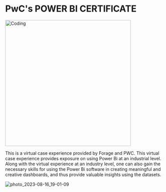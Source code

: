 # PwC's POWER BI CERTIFICATE  

<img align="mid" alt="Coding" width="400" src="https://cdn.theforage.com/vinternships/companyassets/4sLyCPgmsy8DA6Dh3/YQszNx2gWuGG8TaQd/1678806726092/Badge%20Power%20BI.gif">

This is a virtual case experience provided by Forage and PWC. This virtual case experience provides exposure on using Power Bi at an industrial level. Along with the virtual experience at an industry level, one can also gain the necessary skills for using the Power Bi software in creating meaningful and creative dashboards, and thus provide valuable insights using the datasets.

![photo_2023-08-16_19-01-09](https://github.com/sohang05/PWC-Power-Bi-Virtual-Case-Experience/assets/73344291/47dd601e-46d3-43ba-bc92-b9091af87d10)
